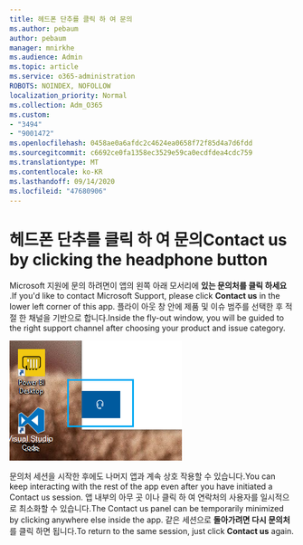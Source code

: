```yaml
---
title: 헤드폰 단추를 클릭 하 여 문의
ms.author: pebaum
author: pebaum
manager: mnirkhe
ms.audience: Admin
ms.topic: article
ms.service: o365-administration
ROBOTS: NOINDEX, NOFOLLOW
localization_priority: Normal
ms.collection: Adm_O365
ms.custom:
- "3494"
- "9001472"
ms.openlocfilehash: 0458ae0a6afdc2c4624ea0658f72f85d4a7d6fdd
ms.sourcegitcommit: c6692ce0fa1358ec3529e59ca0ecdfdea4cdc759
ms.translationtype: MT
ms.contentlocale: ko-KR
ms.lasthandoff: 09/14/2020
ms.locfileid: "47680906"
---
```

# <a name="contact-us-by-clicking-the-headphone-button"></a><span data-ttu-id="fcda2-102">헤드폰 단추를 클릭 하 여 문의</span><span class="sxs-lookup"><span data-stu-id="fcda2-102">Contact us by clicking the headphone button</span></span>

<span data-ttu-id="fcda2-103">Microsoft 지원에 문의 하려면이 앱의 왼쪽 아래 모서리에 **있는 문의처를 클릭 하세요** .</span><span class="sxs-lookup"><span data-stu-id="fcda2-103">If you'd like to contact Microsoft Support, please click **Contact us** in the lower left corner of this app.</span></span> <span data-ttu-id="fcda2-104">플라이 아웃 창 안에 제품 및 이슈 범주를 선택한 후 적절 한 채널을 기반으로 합니다.</span><span class="sxs-lookup"><span data-stu-id="fcda2-104">Inside the fly-out window, you will be guided to the right support channel after choosing your product and issue category.</span></span>

![헤드폰 아이콘을 클릭 하 여 문의처에 문의 합니다.](media/contact-us-headphone-icon.png)

<span data-ttu-id="fcda2-106">문의처 세션을 시작한 후에도 나머지 앱과 계속 상호 작용할 수 있습니다.</span><span class="sxs-lookup"><span data-stu-id="fcda2-106">You can keep interacting with the rest of the app even after you have initiated a Contact us session.</span></span> <span data-ttu-id="fcda2-107">앱 내부의 아무 곳 이나 클릭 하 여 연락처의 사용자를 일시적으로 최소화할 수 있습니다.</span><span class="sxs-lookup"><span data-stu-id="fcda2-107">The Contact us panel can be temporarily minimized by clicking anywhere else inside the app.</span></span> <span data-ttu-id="fcda2-108">같은 세션으로 **돌아가려면 다시 문의처** 를 클릭 하면 됩니다.</span><span class="sxs-lookup"><span data-stu-id="fcda2-108">To return to the same session, just click **Contact us** again.</span></span>

